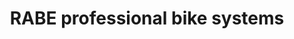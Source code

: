 ---
title: "RABE professional bike systems"
url: /oberhaching/rabe-professional-bike-systems/
shop: Fahrrad
---